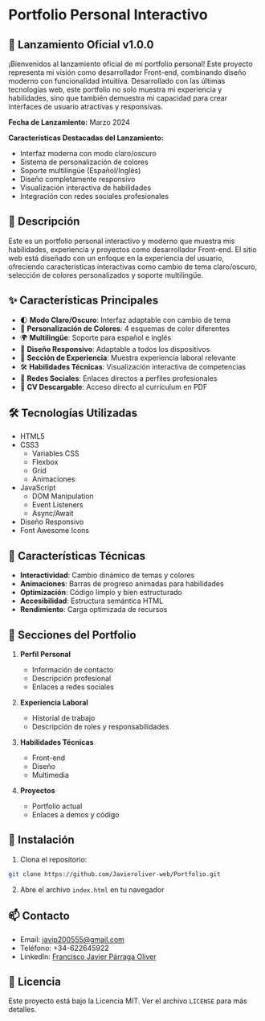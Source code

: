 # Portfolio Personal Interactivo

## 🚀 Lanzamiento Oficial v1.0.0

¡Bienvenidos al lanzamiento oficial de mi portfolio personal! Este proyecto representa mi visión como desarrollador Front-end, combinando diseño moderno con funcionalidad intuitiva. Desarrollado con las últimas tecnologías web, este portfolio no solo muestra mi experiencia y habilidades, sino que también demuestra mi capacidad para crear interfaces de usuario atractivas y responsivas.

**Fecha de Lanzamiento:** Marzo 2024

**Características Destacadas del Lanzamiento:**
- Interfaz moderna con modo claro/oscuro
- Sistema de personalización de colores
- Soporte multilingüe (Español/Inglés)
- Diseño completamente responsivo
- Visualización interactiva de habilidades
- Integración con redes sociales profesionales

## 📝 Descripción
Este es un portfolio personal interactivo y moderno que muestra mis habilidades, experiencia y proyectos como desarrollador Front-end. El sitio web está diseñado con un enfoque en la experiencia del usuario, ofreciendo características interactivas como cambio de tema claro/oscuro, selección de colores personalizados y soporte multilingüe.

## ✨ Características Principales

- 🌓 **Modo Claro/Oscuro**: Interfaz adaptable con cambio de tema
- 🎨 **Personalización de Colores**: 4 esquemas de color diferentes
- 🌍 **Multilingüe**: Soporte para español e inglés
- 📱 **Diseño Responsivo**: Adaptable a todos los dispositivos
- 💼 **Sección de Experiencia**: Muestra experiencia laboral relevante
- 🛠️ **Habilidades Técnicas**: Visualización interactiva de competencias
- 🔗 **Redes Sociales**: Enlaces directos a perfiles profesionales
- 📄 **CV Descargable**: Acceso directo al currículum en PDF

## 🛠️ Tecnologías Utilizadas

- HTML5
- CSS3
  - Variables CSS
  - Flexbox
  - Grid
  - Animaciones
- JavaScript
  - DOM Manipulation
  - Event Listeners
  - Async/Await
- Diseño Responsivo
- Font Awesome Icons

## 🚀 Características Técnicas

- **Interactividad**: Cambio dinámico de temas y colores
- **Animaciones**: Barras de progreso animadas para habilidades
- **Optimización**: Código limpio y bien estructurado
- **Accesibilidad**: Estructura semántica HTML
- **Rendimiento**: Carga optimizada de recursos

## 📱 Secciones del Portfolio

1. **Perfil Personal**
   - Información de contacto
   - Descripción profesional
   - Enlaces a redes sociales

2. **Experiencia Laboral**
   - Historial de trabajo
   - Descripción de roles y responsabilidades

3. **Habilidades Técnicas**
   - Front-end
   - Diseño
   - Multimedia

4. **Proyectos**
   - Portfolio actual
   - Enlaces a demos y código

## 🔧 Instalación

1. Clona el repositorio:
```bash
git clone https://github.com/Javieroliver-web/Portfolio.git
```

2. Abre el archivo `index.html` en tu navegador

## 📫 Contacto

- Email: javip200555@gmail.com
- Teléfono: +34-622645922
- LinkedIn: [Francisco Javier Párraga Oliver](http://www.linkedin.com/in/francisco-javier-p%C3%A1rraga-oliver-94106629a)

## 📄 Licencia

Este proyecto está bajo la Licencia MIT. Ver el archivo `LICENSE` para más detalles. 